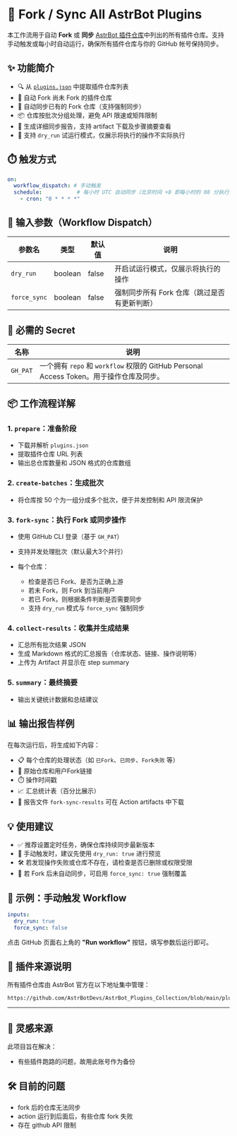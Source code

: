 # 🚀 Fork / Sync All AstrBot Plugins

本工作流用于自动 **Fork** 或 **同步** [AstrBot 插件仓库](https://github.com/AstrBotDevs/AstrBot_Plugins_Collection)中列出的所有插件仓库。支持手动触发或每小时自动运行，确保所有插件仓库与你的 GitHub 帐号保持同步。

## ✨ 功能简介

* 🔍 从 [`plugins.json`](https://raw.githubusercontent.com/AstrBotDevs/AstrBot_Plugins_Collection/main/plugins.json) 中提取插件仓库列表
* 🍴 自动 Fork 尚未 Fork 的插件仓库
* 🔄 自动同步已有的 Fork 仓库（支持强制同步）
* 📦 仓库按批次分组处理，避免 API 限速或矩阵限制
* 📝 生成详细同步报告，支持 artifact 下载及步骤摘要查看
* 🧪 支持 `dry_run` 试运行模式，仅展示将执行的操作不实际执行

## ⏱️ 触发方式

```yaml
on:
  workflow_dispatch: # 手动触发
  schedule:           # 每小时 UTC 自动同步（北京时间 +8 即每小时的 08 分执行）
    - cron: "0 * * * *"
```

## 🧰 输入参数（Workflow Dispatch）

| 参数名          | 类型      | 默认值   | 说明                        |
| ------------ | ------- | ----- | ------------------------- |
| `dry_run`    | boolean | false | 开启试运行模式，仅展示将执行的操作         |
| `force_sync` | boolean | false | 强制同步所有 Fork 仓库（跳过是否有更新判断） |

## 🔐 必需的 Secret

| 名称       | 说明                                                                   |
| -------- | -------------------------------------------------------------------- |
| `GH_PAT` | 一个拥有 `repo` 和 `workflow` 权限的 GitHub Personal Access Token。用于操作仓库及同步。 |

## 📦 工作流程详解

### 1. `prepare`：准备阶段

* 下载并解析 `plugins.json`
* 提取插件仓库 URL 列表
* 输出总仓库数量和 JSON 格式的仓库数组

### 2. `create-batches`：生成批次

* 将仓库按 50 个为一组分成多个批次，便于并发控制和 API 限流保护

### 3. `fork-sync`：执行 Fork 或同步操作

* 使用 GitHub CLI 登录（基于 `GH_PAT`）
* 支持并发处理批次（默认最大3个并行）
* 每个仓库：

  * 检查是否已 Fork、是否为正确上游
  * 若未 Fork，则 Fork 到当前用户
  * 若已 Fork，则根据条件判断是否需要同步
  * 支持 `dry_run` 模式与 `force_sync` 强制同步

### 4. `collect-results`：收集并生成结果

* 汇总所有批次结果 JSON
* 生成 Markdown 格式的汇总报告（仓库状态、链接、操作说明等）
* 上传为 Artifact 并显示在 step summary

### 5. `summary`：最终摘要

* 输出关键统计数据和总结建议

## 📊 输出报告样例

在每次运行后，将生成如下内容：

* 📋 每个仓库的处理状态（如 `已Fork`、`已同步`、`Fork失败` 等）
* 🔗 原始仓库和用户Fork链接
* ⏱️ 操作时间戳
* 📈 汇总统计表（百分比展示）
* 💾 报告文件 `fork-sync-results` 可在 Action artifacts 中下载

## 💡 使用建议

* ✅ 推荐设置定时任务，确保仓库持续同步最新版本
* 🧪 手动触发时，建议先使用 `dry_run: true` 进行预览
* 🛠 若发现操作失败或仓库不存在，请检查是否已删除或权限受限
* 🔄 若 Fork 后未自动同步，可启用 `force_sync: true` 强制覆盖

## 🧷 示例：手动触发 Workflow

```yaml
inputs:
  dry_run: true
  force_sync: false
```

点击 GitHub 页面右上角的 **"Run workflow"** 按钮，填写参数后运行即可。

## 📎 插件来源说明

所有插件仓库由 AstrBot 官方在以下地址集中管理：

```
https://github.com/AstrBotDevs/AstrBot_Plugins_Collection/blob/main/plugins.json
```

---

## 🧠 灵感来源

此项目旨在解决：

* 有些插件跑路的问题，故用此账号作为备份

## 🛠️ 目前的问题

- fork 后的仓库无法同步
- action 运行到后面后，有些仓库 fork 失败
- 存在 github API 限制
